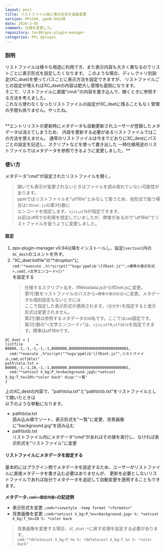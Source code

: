 ```yaml
---
layout: post
title: リストファイル毎に表示形式を自動変更
version: PPx194, ppm0.94以降
date: 2024-2-05
comment: 仕様を変更した。
repository: tar80/ppx-plugin-manager
categories: PPc @plugin
---
```


### 説明

リストファイルは様々な用途に利用でき、また表示内容も大きく異なるのでリストごとに表示形式を設定したくなります。
このような場合、ディレクトリ別設定(XC_dset)を使ってパスごとに表示方法を設定できますが、
リストファイルごとの設定が増えればXC_dsetの内容は肥大し管理も面倒になります。  
そこで、リストファイルに直接"cmd:"の内容を書き込んで、開くときに参照する方法を考えました。  
これなら使わなくなったリストファイルの設定がXC_dsetに残ることもなく管理の手間も係りません。やったね。

<BR>
**エントリリストの更新時にメタデータも自動更新されユーザーが登録したメタデータは消えてしまうため、
内容を更新する必要があるリストファイルではこの方法を使えません。  
通常のリストファイルは今までどおりにXC_destにパスごとの設定を記述し、スクリプトなどを使って書き出した
一時仕様用途のリストファイルではメタデータを参照できるように変更しました。**

### 使い方

メタデータ"cmd"が設定されたリストファイルを開く。  

> 開いても表示が変更されないときはファイルを読み取れていない可能性があります。  
> ppmではリストファイルを"utf16le"とみなして扱うため、他形式で扱う場合は`lfDset.js`の第3引数に  
> エンコードを指定します。`sjis`,`utf8`が指定できます。  
> 以前はutf8での利用を想定していましたが、弊害があるので"utf16le"でリストファイルを扱うように変更しました。

#### 設定

1. ppx-plugin-manager v0.94以降をインストールし、設定`[section]`内の`XC_dest`のコメントを外す。  
1. "XC_dset:listfile"の"*diroption"に  
   `cmd:"*execute ,%\*script(""%sgu'ppmlib'\lfDset.js"",<標準の表示形式>,cmd[,<文字エンコード>])"`  
   を設定する
   > 仕様するスクリプト名を、lfMetadata.jsからlfDset.jsに変更。  
   > 第1引数をリストファイルのパスから`<標準の表示形式>`に変更。メタデータも個別設定もないときには  
   > ここで指定した表示形式が適用されます。`(空文字)`を指定すると表示形式は変更されません。  
   > 第2引数は参照するメタデータのid名です。ここでは`cmd`固定です。  
   > 第3引数の"<文字エンコード>"は、`sjis`,`utf8`,`utf16le`を指定できます。標準はutf16leです。


```text
XC_dset = {
listfile      = B0000,-1,-1,-1,-1,-1,B000000,B00000000000000000000000001,
  cmd:"*execute ,%*script(""%sgu'ppmlib'\lfDset.js"",リストファイル,cmd,utf16le)"
path\to\a.txt = B0000,-1,-1,19,-1,-1,B000000,B00000000000000000000000001,
  cmd:"*setcust X_bg:P_%n=background.jpg%:*setcust X_bg:T_%n=20%:*color back" disp:"一覧"
}
```

上のXC_destの内容で、"path\to\a.txt"と"path\to\b.txt"をリストファイルとして開いたときは  
以下のような挙動になります。  

- path\to\a.txt  
  読み込み順でソート、表示形式を"一覧"に変更、背景画像に"background.jpg"を読み込む
- path\to\b.txt  
  リストファイル内にメタデータ"cmd"があればその値を実行し、なければ表示形式を"リストファイル"に変更

#### リストファイルにメタデータを設定する

基本的にはプラグイン側でメタデータを設定するため、ユーザーがリストファイルに直接メタデータを書き込む必要はありませんが、
更新を必要としないリストファイルであれば自分でメタデータを追記して自動変更を適用することもできます。  
<BR>
**メタデータ`;cmd=<設定内容>`の記述例**

- 表示形式を変更 `;cmd=*viewstyle -temp format "<formats>"`  
- 背景画像を変更 `;cmd=*setcust X_bg:P_%n=<background.jpg> %: *setcust X_bg:T_%n=20 %: *color back`

> 背景画像を変更する場合、`XC_dset:*`に戻す処理を設定する必要があります。  
> `cmd:"*deletecust X_bg:P_%n %: *deletecust X_bg:T_%n %: *color back"`

